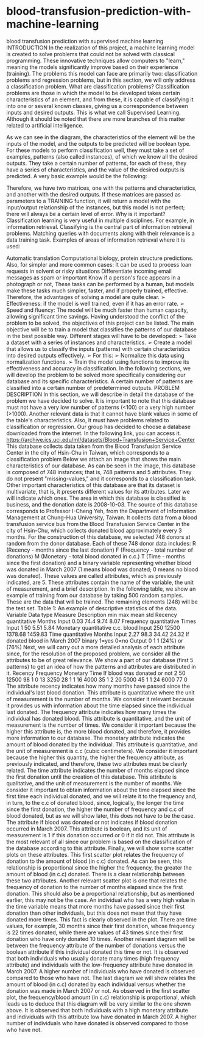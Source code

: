 # blood-transfusion-prediction-with-machine-learning
blood transfusion prediction with supervised machine learning
INTRODUCTION
In the realization of this project, a machine learning model is created to solve problems that could not be solved with classical programming. These innovative techniques allow computers to "learn," meaning the models significantly improve based on their experience (training).
The problems this model can face are primarily two: classification problems and regression problems, but in this section, we will only address a classification problem.
What are classification problems?
Classification problems are those in which the model to be developed takes certain characteristics of an element, and from these, it is capable of classifying it into one or several known classes, giving us a correspondence between inputs and desired outputs. This is what we call Supervised Learning.
Although it should be noted that there are more branches of this matter related to artificial intelligence.

As we can see in the diagram, the characteristics of the element will be the inputs of the model, and the outputs to be predicted will be boolean type.
For these models to perform classification well, they must take a set of examples, patterns (also called instances), of which we know all the desired outputs.
They take a certain number of patterns, for each of these, they have a series of characteristics, and the value of the desired outputs is predicted.
A very basic example would be the following:

Therefore, we have two matrices, one with the patterns and characteristics, and another with the desired outputs.
If these matrices are passed as parameters to a TRAINING function, it will return a model with the input/output relationship of the instances, but this model is not perfect; there will always be a certain level of error.
Why is it important?
Classification learning is very useful in multiple disciplines. For example, in information retrieval. Classifying is the central part of information retrieval problems. Matching queries with documents along with their relevance is a data training task.
Examples of areas of information retrieval where it is used:

Automatic translation
Computational biology, protein structure predictions.
Also, for simpler and more common cases:
It can be used to process loan requests in solvent or risky situations
Differentiate incoming email messages as spam or important
Know if a person's face appears in a photograph or not,
These tasks can be performed by a human, but models make these tasks much simpler, faster, and if properly trained, effective.
Therefore, the advantages of solving a model are quite clear.
➢ Effectiveness: if the model is well trained, even if it has an error rate.
➢ Speed and fluency: The model will be much faster than human capacity, allowing significant time savings.
Having understood the conflict of the problem to be solved, the objectives of this project can be listed.
The main objective will be to train a model that classifies the patterns of our database in the best possible way.
Different stages will have to be developed:
➢ Take a dataset with a series of instances and characteristics.
➢ Create a model that allows us to classify the inputs (patterns) with certain
characteristics into desired outputs effectively.
➢ For this:
➢ Normalize this data using normalization functions.
➢ Train the model using functions to improve its effectiveness and accuracy in
classification.
In the following sections, we will develop the problem to be solved more specifically considering our database and its specific characteristics.
A certain number of patterns are classified into a certain number of predetermined outputs.
PROBLEM DESCRIPTION
In this section, we will describe in detail the database of the problem we have decided to solve.
It is important to note that this database must not have a very low number of patterns (<100) or a very high number (>1000). Another relevant data is that it cannot have blank values in some of the table's characteristics. Also, it must have problems related to classification or regression.
Our group has decided to choose a database downloaded from the internet. In the following link, you can access it.
https://archive.ics.uci.edu/ml/datasets/Blood+Transfusion+Service+Center
This database collects data taken from the Blood Transfusion Service Center in the city of Hsin-Chu in Taiwan, which corresponds to a classification problem
Below we attach an image that shows the main characteristics of our database.
As can be seen in the image, this database is composed of 748 instances; that is, 748 patterns and 5 attributes. They do not present "missing-values," and it corresponds to a classification task. Other important characteristics of this database are that its dataset is multivariate, that is, it presents different values for its attributes. Later we will indicate which ones. The area in which this database is classified is business, and the donation date is 2008-10-03.
The source of this database corresponds to Professor I-Cheng Yeh, from the Department of Information Management at Chung-Hua University, Taiwan. It collects data from a blood transfusion service bus from the Blood Transfusion Service Center in the city of Hsin-Chu, which collects donated blood approximately every 3 months. For the construction of this database, we selected 748 donors at random from the donor database. Each of these 748 donor data includes:
R (Recency - months since the last donation)
F (Frequency - total number of donations)
M (Monetary - total blood donated in c.c.)
T (Time - months since the first donation)
and a binary variable representing whether blood was donated in March 2007 (1
means blood was donated; 0 means no blood was donated).
These values ​​are called attributes, which as previously indicated, are 5.
These attributes contain the name of the variable, the unit of measurement, and a brief description.
In the following table, we show an example of training from our database by taking 500 random samples. These are the data that will be trained. The remaining elements (248) will be the test set.
Table 1: An example of descriptive statistics of the data.
Variable Data type Measure Description min max mean std
Recency quantitative Months Input 0.03 74.4 9.74 8.07
Frequency quantitative Times Input 1 50 5.51 5.84
Monetary quantitative c.c.
blood
Input 250 12500 1378.68 1459.83
Time quantitative Months Input 2.27 98.3 34.42 24.32
If donated
blood in
March 2007
binary 1=yes
0=no
Output 0 1 1 (24%) or
(76%)
Next, we will carry out a more detailed analysis of each attribute since, for the resolution of the proposed problem, we consider all the attributes to be of great relevance.
We show a part of our database (first 5 patterns) to get an idea of ​​how the patterns and attributes are distributed in it.
Recency Frequency Monetary Time If blood was
donated or not
2 50 12500 98 1
0 13 3250 28 1
1 16 4000 35 1
2 20 5000 45 1
1 24 6000 77 0
The attribute recency indicates how many months have passed since the individual's last blood donation. This attribute is quantitative where the unit of measurement is the number of months. We consider it relevant because it provides us with information about the time elapsed since the individual last donated.
The frequency attribute indicates how many times the individual has donated blood. This attribute is quantitative, and the unit of measurement is the number of times. We consider it important because the higher this attribute is, the more blood donated, and therefore, it provides more information to our database.
The monetary attribute indicates the amount of blood donated by the individual. This attribute is quantitative, and the unit of measurement is c.c (cubic centimeters). We consider it important because the higher this quantity, the higher the frequency attribute, as previously indicated, and therefore, these two attributes must be clearly related.
The time attribute indicates the number of months elapsed since the first donation until the creation of this database. This attribute is qualitative, and the unit of measurement is the number of months. We consider it important to obtain information about the time elapsed since the first time each individual donated, and we will relate it to the frequency and, in turn, to the c.c of donated blood, since, logically, the longer the time since the first donation, the higher the number of frequency and c.c of blood donated, but as we will show later, this does not have to be the case.
The attribute if blood was donated or not indicates if blood donation occurred in March 2007. This attribute is boolean, and its unit of measurement is 1 if this donation occurred or 0 if it did not. This attribute is the most relevant of all since our problem is based on the classification of the database according to this attribute.
Finally, we will show some scatter plots on these attributes.
This first scatter plot relates the frequency of donation to the amount of blood (in c.c) donated.
As can be seen, this relationship is proportional since the higher the frequency, the greater the amount of blood (in c.c) donated.
There is a clear relationship between these two attributes.
Another relevant scatter plot is one that relates the frequency of donation to the number of months elapsed since the first donation.
This should also be a proportional relationship, but as mentioned earlier, this may not be the case. An individual who has a very high value in the time variable means that more months have passed since their first donation than other individuals, but this does not mean that they have donated more times.
This fact is clearly observed in the plot. There are time values, for example, 30 months since their first donation, whose frequency is 22 times donated, while there are values of 43 times since their first donation who have only donated 10 times.
Another relevant diagram will be between the frequency attribute of the number of donations versus the boolean attribute if this individual donated this time or not.
It is observed that both individuals who usually donate many times (high frequency attribute) and individuals with the low-frequency attribute have donated in March 2007.
A higher number of individuals who have donated is observed compared to those who have not.
The last diagram we will show relates the amount of blood (in c.c) donated by each individual versus whether the donation was made in March 2007 or not.
As observed in the first scatter plot, the frequency/blood amount (in c.c) relationship is proportional, which leads us to deduce that this diagram will be very similar to the one shown above.
It is observed that both individuals with a high monetary attribute and individuals with this attribute low have donated in March 2007.
A higher number of individuals who have donated is observed compared to those who have not.





